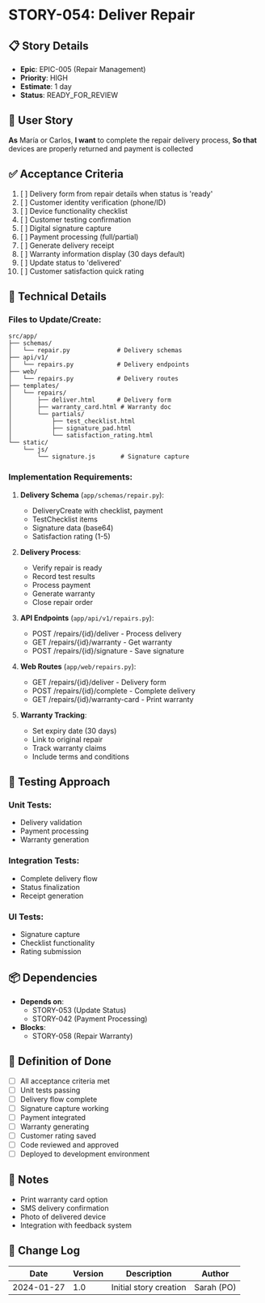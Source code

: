 # STORY-054: Deliver Repair

## 📋 Story Details
- **Epic**: EPIC-005 (Repair Management)
- **Priority**: HIGH
- **Estimate**: 1 day
- **Status**: READY_FOR_REVIEW

## 🎯 User Story
**As** María or Carlos,
**I want** to complete the repair delivery process,
**So that** devices are properly returned and payment is collected

## ✅ Acceptance Criteria
1. [ ] Delivery form from repair details when status is 'ready'
2. [ ] Customer identity verification (phone/ID)
3. [ ] Device functionality checklist
4. [ ] Customer testing confirmation
5. [ ] Digital signature capture
6. [ ] Payment processing (full/partial)
7. [ ] Generate delivery receipt
8. [ ] Warranty information display (30 days default)
9. [ ] Update status to 'delivered'
10. [ ] Customer satisfaction quick rating

## 🔧 Technical Details

### Files to Update/Create:
```
src/app/
├── schemas/
│   └── repair.py             # Delivery schemas
├── api/v1/
│   └── repairs.py            # Delivery endpoints
├── web/
│   └── repairs.py            # Delivery routes
├── templates/
│   └── repairs/
│       ├── deliver.html      # Delivery form
│       ├── warranty_card.html # Warranty doc
│       └── partials/
│           ├── test_checklist.html
│           ├── signature_pad.html
│           └── satisfaction_rating.html
└── static/
    └── js/
        └── signature.js       # Signature capture
```

### Implementation Requirements:

1. **Delivery Schema** (`app/schemas/repair.py`):
   - DeliveryCreate with checklist, payment
   - TestChecklist items
   - Signature data (base64)
   - Satisfaction rating (1-5)

2. **Delivery Process**:
   - Verify repair is ready
   - Record test results
   - Process payment
   - Generate warranty
   - Close repair order

3. **API Endpoints** (`app/api/v1/repairs.py`):
   - POST /repairs/{id}/deliver - Process delivery
   - GET /repairs/{id}/warranty - Get warranty
   - POST /repairs/{id}/signature - Save signature

4. **Web Routes** (`app/web/repairs.py`):
   - GET /repairs/{id}/deliver - Delivery form
   - POST /repairs/{id}/complete - Complete delivery
   - GET /repairs/{id}/warranty-card - Print warranty

5. **Warranty Tracking**:
   - Set expiry date (30 days)
   - Link to original repair
   - Track warranty claims
   - Include terms and conditions

## 🧪 Testing Approach

### Unit Tests:
- Delivery validation
- Payment processing
- Warranty generation

### Integration Tests:
- Complete delivery flow
- Status finalization
- Receipt generation

### UI Tests:
- Signature capture
- Checklist functionality
- Rating submission

## 📦 Dependencies
- **Depends on**:
  - STORY-053 (Update Status)
  - STORY-042 (Payment Processing)
- **Blocks**:
  - STORY-058 (Repair Warranty)

## 🎯 Definition of Done
- [ ] All acceptance criteria met
- [ ] Unit tests passing
- [ ] Delivery flow complete
- [ ] Signature capture working
- [ ] Payment integrated
- [ ] Warranty generating
- [ ] Customer rating saved
- [ ] Code reviewed and approved
- [ ] Deployed to development environment

## 📝 Notes
- Print warranty card option
- SMS delivery confirmation
- Photo of delivered device
- Integration with feedback system

## 🔄 Change Log
| Date | Version | Description | Author |
|------|---------|-------------|--------|
| 2024-01-27 | 1.0 | Initial story creation | Sarah (PO) |

